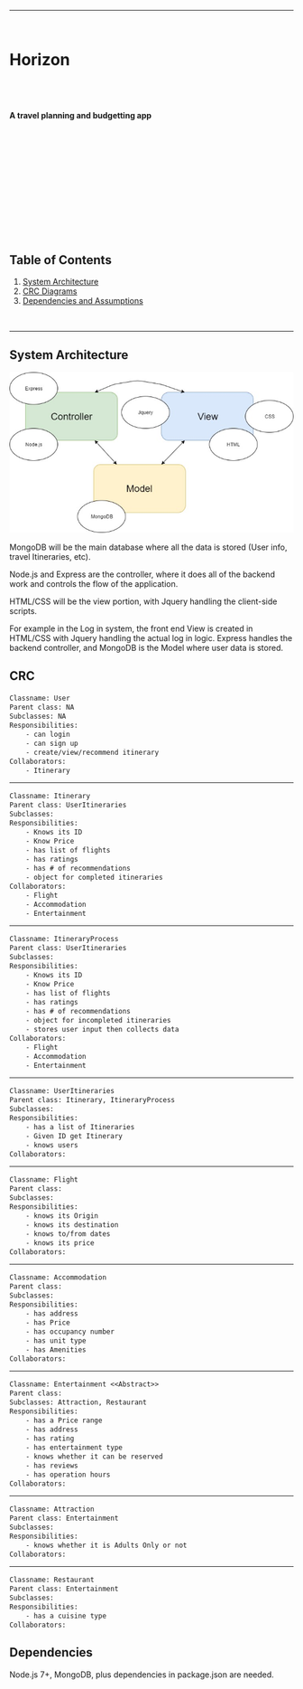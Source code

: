 -----------------------------------------------
<br>

# Horizon

<br>
<br>


#### A travel planning and budgetting app

<br>
<br>
<br>
<br>
<br>
<br>
<br>
<br>
<br>
<br>
<br>


## Table of Contents
1. [System Architecture](#System-Architecture)
2. [CRC Diagrams](#CRC)
3. [Dependencies and Assumptions](#Dependencies)

<br>

-----------------------------------------------


## System Architecture <a name="System-Architecture"></a>
![System Architecture](systemArch.jpg?raw=true)

MongoDB will be the main database where all the data is stored (User info, travel Itineraries, etc).

Node.js and Express are the controller, where it does all of the backend work and controls the flow of the application.

HTML/CSS will be the view portion, with Jquery handling the client-side scripts.


For example in the Log in system, the front end View is created in HTML/CSS with Jquery handling the actual log in logic. Express handles the backend controller, and MongoDB is the Model where user data is stored.

## CRC <a name="CRC"></a>

    Classname: User
    Parent class: NA
    Subclasses: NA
    Responsibilities: 
        - can login 
        - can sign up
        - create/view/recommend itinerary
    Collaborators: 
        - Itinerary

-----------------------------------------------

    Classname: Itinerary
    Parent class: UserItineraries
    Subclasses: 
    Responsibilities:
        - Knows its ID
        - Know Price
        - has list of flights
        - has ratings
        - has # of recommendations
        - object for completed itineraries
    Collaborators: 
        - Flight
        - Accommodation
        - Entertainment
        
-----------------------------------------------

    Classname: ItineraryProcess
    Parent class: UserItineraries
    Subclasses:
    Responsibilities:
        - Knows its ID
        - Know Price
        - has list of flights
        - has ratings
        - has # of recommendations
        - object for incompleted itineraries
        - stores user input then collects data
    Collaborators:
        - Flight
        - Accommodation
        - Entertainment

-----------------------------------------------
 
    Classname: UserItineraries
    Parent class: Itinerary, ItineraryProcess
    Subclasses:
    Responsibilities:
        - has a list of Itineraries
        - Given ID get Itinerary
        - knows users
    Collaborators: 
 
-----------------------------------------------

    Classname: Flight
    Parent class:
    Subclasses:
    Responsibilities:
        - knows its Origin
        - knows its destination
        - knows to/from dates
        - knows its price
    Collaborators:

-----------------------------------------------
 
    Classname: Accommodation
    Parent class:
    Subclasses:
    Responsibilities:
        - has address
        - has Price
        - has occupancy number
        - has unit type
        - has Amenities
    Collaborators:
 
-----------------------------------------------

    Classname: Entertainment <<Abstract>>
    Parent class:
    Subclasses: Attraction, Restaurant
    Responsibilities: 
        - has a Price range
        - has address
        - has rating
        - has entertainment type
        - knows whether it can be reserved
        - has reviews
        - has operation hours
    Collaborators:

-----------------------------------------------

    Classname: Attraction
    Parent class: Entertainment
    Subclasses:
    Responsibilities:
        - knows whether it is Adults Only or not
    Collaborators:

-----------------------------------------------

    Classname: Restaurant
    Parent class: Entertainment
    Subclasses:
    Responsibilities:
        - has a cuisine type
    Collaborators:

## Dependencies <a name="Dependencies"></a>
Node.js 7+, MongoDB, plus dependencies in package.json are needed.
